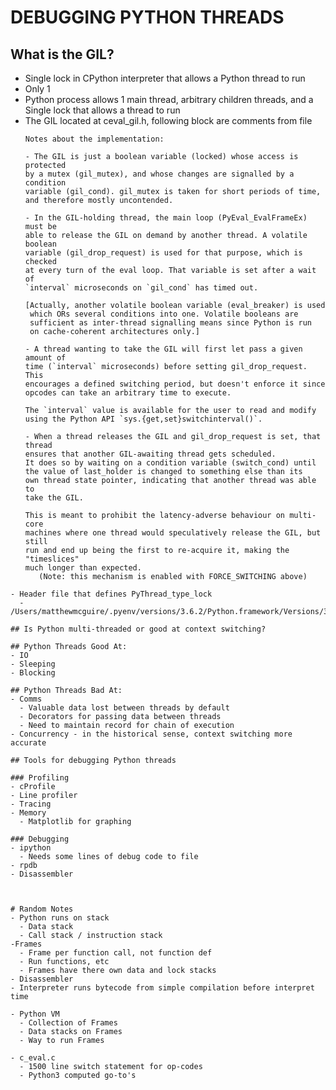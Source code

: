 # DEBUGGING PYTHON THREADS

## What is the GIL?
- Single lock in CPython interpreter that allows a Python thread to run
- Only 1
- Python process allows 1 main thread, arbitrary children threads, and a Single
lock that allows a thread to run
- The GIL located at ceval_gil.h, following block are comments from file
  ```
  Notes about the implementation:

  - The GIL is just a boolean variable (locked) whose access is protected
  by a mutex (gil_mutex), and whose changes are signalled by a condition
  variable (gil_cond). gil_mutex is taken for short periods of time,
  and therefore mostly uncontended.

  - In the GIL-holding thread, the main loop (PyEval_EvalFrameEx) must be
  able to release the GIL on demand by another thread. A volatile boolean
  variable (gil_drop_request) is used for that purpose, which is checked
  at every turn of the eval loop. That variable is set after a wait of
  `interval` microseconds on `gil_cond` has timed out.

  [Actually, another volatile boolean variable (eval_breaker) is used
   which ORs several conditions into one. Volatile booleans are
   sufficient as inter-thread signalling means since Python is run
   on cache-coherent architectures only.]

  - A thread wanting to take the GIL will first let pass a given amount of
  time (`interval` microseconds) before setting gil_drop_request. This
  encourages a defined switching period, but doesn't enforce it since
  opcodes can take an arbitrary time to execute.

  The `interval` value is available for the user to read and modify
  using the Python API `sys.{get,set}switchinterval()`.

  - When a thread releases the GIL and gil_drop_request is set, that thread
  ensures that another GIL-awaiting thread gets scheduled.
  It does so by waiting on a condition variable (switch_cond) until
  the value of last_holder is changed to something else than its
  own thread state pointer, indicating that another thread was able to
  take the GIL.

  This is meant to prohibit the latency-adverse behaviour on multi-core
  machines where one thread would speculatively release the GIL, but still
  run and end up being the first to re-acquire it, making the "timeslices"
  much longer than expected.
     (Note: this mechanism is enabled with FORCE_SWITCHING above)
```
- Header file that defines PyThread_type_lock
  - /Users/matthewmcguire/.pyenv/versions/3.6.2/Python.framework/Versions/3.6/include/python3.6m/pythread.h

## Is Python multi-threaded or good at context switching?

## Python Threads Good At:
- IO
- Sleeping
- Blocking

## Python Threads Bad At:
- Comms
  - Valuable data lost between threads by default
  - Decorators for passing data between threads
  - Need to maintain record for chain of execution
- Concurrency - in the historical sense, context switching more accurate

## Tools for debugging Python threads

### Profiling
- cProfile
- Line profiler
- Tracing
- Memory
  - Matplotlib for graphing

### Debugging
- ipython
  - Needs some lines of debug code to file
- rpdb
- Disassembler



# Random Notes
- Python runs on stack
  - Data stack
  - Call stack / instruction stack
-Frames
  - Frame per function call, not function def
  - Run functions, etc
  - Frames have there own data and lock stacks
- Disassembler
- Interpreter runs bytecode from simple compilation before interpret time

- Python VM
  - Collection of Frames
  - Data stacks on Frames
  - Way to run Frames

- c_eval.c
  - 1500 line switch statement for op-codes
  - Python3 computed go-to's
